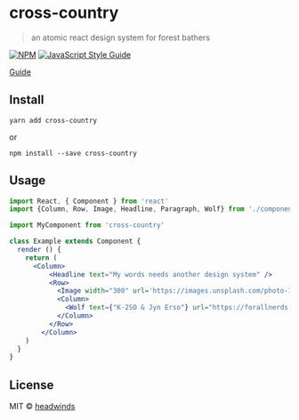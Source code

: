 # cross-country

> an atomic react design system for forest bathers

[![NPM](https://img.shields.io/npm/v/cross-country.svg)](https://www.npmjs.com/package/cross-country) [![JavaScript Style Guide](https://img.shields.io/badge/code_style-standard-brightgreen.svg)](https://standardjs.com)

[Guide](https://cross-country.now.sh)

## Install

```
yarn add cross-country
```
or
```
npm install --save cross-country
```

## Usage

```jsx
import React, { Component } from 'react'
import {Column, Row, Image, Headline, Paragraph, Wolf} from './components';

import MyComponent from 'cross-country'

class Example extends Component {
  render () {
    return (
      <Column>
          <Headline text="My words needs another design system" />
          <Row>
            <Image width="300" url='https://images.unsplash.com/photo-1512411233342-92208dfe81af?ixlib=rb-1.2.1&ixid=eyJhcHBfaWQiOjEyMDd9&auto=format&fit=crop&w=934&q=80' />
            <Column>
              <Wolf text={"K-2SO & Jyn Erso"} url="https://forallnerds.com/wp-content/uploads/2016/12/Rogue-One-A-Star-Wars-Story-Trailer-1-700x391.jpg" />
            </Column>
          </Row>
        </Column>
    )
  }
}
```

## License

MIT © [headwinds](https://github.com/headwinds)
